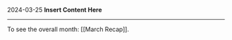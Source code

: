 2024-03-25
__Insert Content Here__
_______________________
To see the overall month: [[March Recap]].